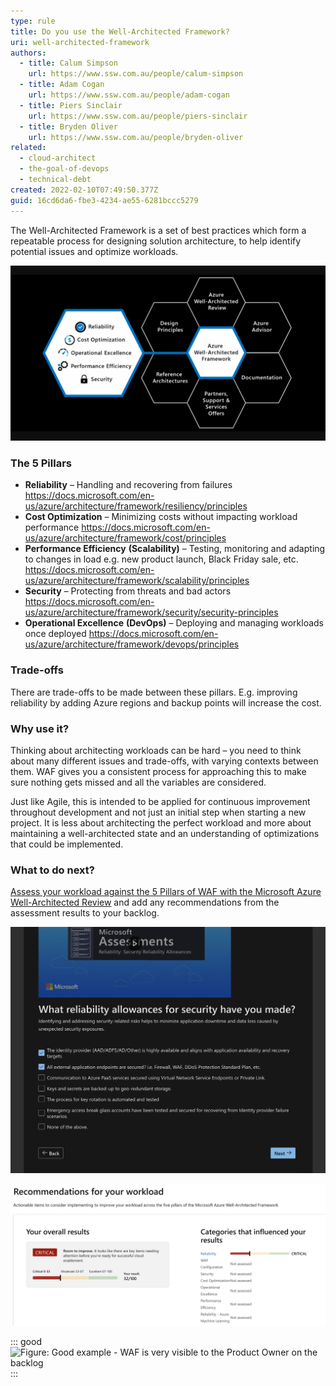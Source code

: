 ```yaml
---
type: rule
title: Do you use the Well-Architected Framework?
uri: well-architected-framework
authors:
  - title: Calum Simpson
    url: https://www.ssw.com.au/people/calum-simpson
  - title: Adam Cogan
    url: https://www.ssw.com.au/people/adam-cogan
  - title: Piers Sinclair
    url: https://www.ssw.com.au/people/piers-sinclair
  - title: Bryden Oliver
    url: https://www.ssw.com.au/people/bryden-oliver
related:
  - cloud-architect
  - the-goal-of-devops
  - technical-debt
created: 2022-02-10T07:49:50.377Z
guid: 16cd6da6-fbe3-4234-ae55-6281bccc5279
---
```

The Well-Architected Framework is a set of best practices which form a repeatable process for designing solution architecture, to help identify potential issues and optimize workloads.

![Figure: The Well-Architected Framework includes the five pillars of architectural excellence. Surrounding the Well-Architected Framework are six supporting elements](waf-diagram-revised.png)

<!--endintro-->

### The 5 Pillars

* **Reliability** – Handling and recovering from failures <https://docs.microsoft.com/en-us/azure/architecture/framework/resiliency/principles>
* **Cost Optimization** – Minimizing costs without impacting workload performance <https://docs.microsoft.com/en-us/azure/architecture/framework/cost/principles>
* **Performance Efficiency** **(Scalability)** – Testing, monitoring and adapting to changes in load e.g. new product launch, Black Friday sale, etc. <https://docs.microsoft.com/en-us/azure/architecture/framework/scalability/principles>
* **Security** – Protecting from threats and bad actors <https://docs.microsoft.com/en-us/azure/architecture/framework/security/security-principles>
* **Operational Excellence** **(DevOps)** – Deploying and managing workloads once deployed <https://docs.microsoft.com/en-us/azure/architecture/framework/devops/principles>

### Trade-offs

There are trade-offs to be made between these pillars. E.g. improving reliability by adding Azure regions and backup points will increase the cost.

### Why use it?

Thinking about architecting workloads can be hard – you need to think about many different issues and trade-offs, with varying contexts between them. WAF gives you a consistent process for approaching this to make sure nothing gets missed and all the variables are considered.

Just like Agile, this is intended to be applied for continuous improvement throughout development and not just an initial step when starting a new project. It is less about architecting the perfect workload and more about maintaining a well-architected state and an understanding of optimizations that could be implemented.

### What to do next?

[Assess your workload against the 5 Pillars of WAF with the Microsoft Azure Well-Architected Review](https://learn.microsoft.com/en-us/assessments/azure-architecture-review) and add any recommendations from the assessment results to your backlog.

![Figure: Some recommendations will be checked, others go to the backlog so the Product Owner can prioritize](waf-assessment.png)

![Figure: Recommended actions results show things to be improved](waf-reliability-results-2.png)

::: good
![Figure: Good example - WAF is very visible to the Product Owner on the backlog](waf-tech-debt-backlog-northwind_1710208823180.png) 
:::
